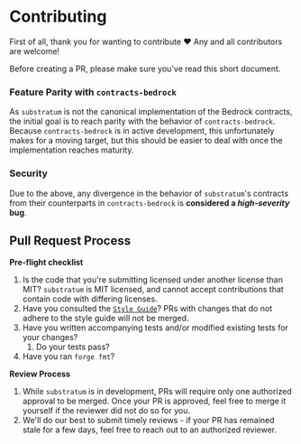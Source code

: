 # Contributing

First of all, thank you for wanting to contribute :heart: Any and all contributors are welcome!

Before creating a PR, please make sure you've read this short document.

### Feature Parity with `contracts-bedrock`

As `substratum` is not the canonical implementation of the Bedrock contracts, the initial goal is to reach parity with
the behavior of `contracts-bedrock`. Because `contracts-bedrock` is in active development, this unfortunately makes for
a moving target, but this should be easier to deal with once the implementation reaches maturity.

### Security

Due to the above, any divergence in the behavior of `substratum`'s contracts from their counterparts in `contracts-bedrock` is 
**considered a *high-severity* bug**.

## Pull Request Process

**Pre-flight checklist**
1. Is the code that you're submitting licensed under another license than MIT? `substratum` is MIT licensed, and cannot
   accept contributions that contain code with differing licenses.
1. Have you consulted the [`Style Guide`](./STYLE_GUIDE.md)? PRs with changes that do not adhere to the style guide will not be merged.
1. Have you written accompanying tests and/or modified existing tests for your changes?
    1. Do your tests pass?
1. Have you ran `forge fmt`?

**Review Process**
1. While `substratum` is in development, PRs will require only one authorized approval to be merged. Once your PR is approved, feel free to merge it yourself if the
   reviewer did not do so for you.
1. We'll do our best to submit timely reviews - if your PR has remained stale for a few days, feel free to reach out to an authorized reviewer.
